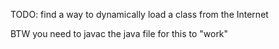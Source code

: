 TODO: find a way to dynamically load a class from the Internet

BTW you need to javac the java file for this to "work"
